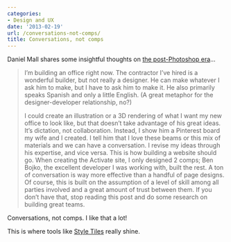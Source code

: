 ```yaml
---
categories:
- Design and UX
date: '2013-02-19'
url: /conversations-not-comps/
title: Conversations, not comps
---
```


Daniel Mall shares some insightful thoughts on <a href="http://danielmall.com/articles/the-post-psd-era/">the post-Photoshop era</a>...

<blockquote>I’m building an office right now. The contractor I’ve hired is a wonderful builder, but not really a designer. He can make whatever I ask him to make, but I have to ask him to make it. He also primarily speaks Spanish and only a little English. (A great metaphor for the designer-developer relationship, no?)

I could create an illustration or a 3D rendering of what I want my new office to look like, but that doesn’t take advantage of his great ideas. It’s dictation, not collaboration. Instead, I show him a Pinterest board my wife and I created. I tell him that I love these beams or this mix of materials and we can have a conversation. I revise my ideas through his expertise, and vice versa. This is how building a website should go. When creating the Activate site, I only designed 2 comps; Ben Bojko, the excellent developer I was working with, built the rest. A ton of conversation is way more effective than a handful of page designs. Of course, this is built on the assumption of a level of skill among all parties involved and a great amount of trust between them. If you don’t have that, stop reading this post and do some research on building great teams.</blockquote>

Conversations, not comps. I like that a lot!

This is where tools like <a href="http://styletil.es/">Style Tiles</a> really shine.